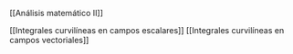 [[Análisis matemático II]]

[[Integrales curvilíneas en campos escalares]]
[[Integrales curvilíneas en campos vectoriales]]